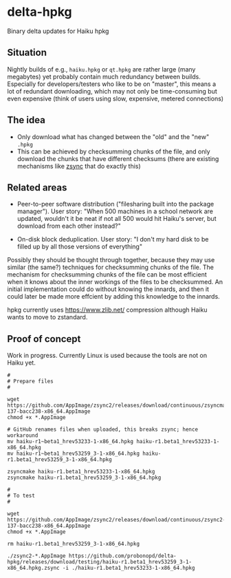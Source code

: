 # delta-hpkg

Binary delta updates for Haiku hpkg

## Situation

Nightly builds of e.g., `haiku.hpkg` or `qt.hpkg` are rather large (many megabytes) yet probably contain much redundancy between builds. Especially for developers/testers who like to be on "master", this means a lot of redundant downloading, which may not only be time-consuming but even expensive (think of users using slow, expensive, metered connections)

## The idea

* Only download what has changed between the "old" and the "new" `.hpkg`
* This can be achieved by checksumming chunks of the file, and only download the chunks that have different checksums (there are existing mechanisms like [zsync](http://zsync.moria.org.uk/) that do exactly this)

## Related areas

* Peer-to-peer software distribution ("filesharing built into the package manager"). User story: "When 500 machines in a school network are updated, wouldn't it be neat if not all 500 would hit Haiku's server, but download from each other instead?"

* On-disk block deduplication. User story: "I don't my hard disk to be filled up by all those versions of everything"

Possibly they should be thought through together, because they may use similar (the same?) techniques for checksumming chunks of the file. The mechanism for checksumming chunks of the file can be most efficient when it knows about the inner workings of the files to be checksummed. An initial implementation could do without knowing the innards, and then it could later be made more effcient by adding this knowledge to the innards.

hpkg currently uses https://www.zlib.net/ compression although Haiku wants to move to zstandard.

## Proof of concept

Work in progress. Currently Linux is used because the tools are not on Haiku yet.

```
#
# Prepare files
#

wget https://github.com/AppImage/zsync2/releases/download/continuous/zsyncmake2-137-bacc238-x86_64.AppImage
chmod +x *.AppImage

# GitHub renames files when uploaded, this breaks zsync; hence workaround
mv haiku-r1~beta1_hrev53233-1-x86_64.hpkg haiku-r1.beta1_hrev53233-1-x86_64.hpkg
mv haiku-r1~beta1_hrev53259_3-1-x86_64.hpkg haiku-r1.beta1_hrev53259_3-1-x86_64.hpkg

zsyncmake haiku-r1.beta1_hrev53233-1-x86_64.hpkg 
zsyncmake haiku-r1.beta1_hrev53259_3-1-x86_64.hpkg

#
# To test
#

wget https://github.com/AppImage/zsync2/releases/download/continuous/zsync2-137-bacc238-x86_64.AppImage
chmod +x *.AppImage

rm haiku-r1.beta1_hrev53259_3-1-x86_64.hpkg

./zsync2-*.AppImage https://github.com/probonopd/delta-hpkg/releases/download/testing/haiku-r1.beta1_hrev53259_3-1-x86_64.hpkg.zsync -i ./haiku-r1.beta1_hrev53233-1-x86_64.hpkg
```
